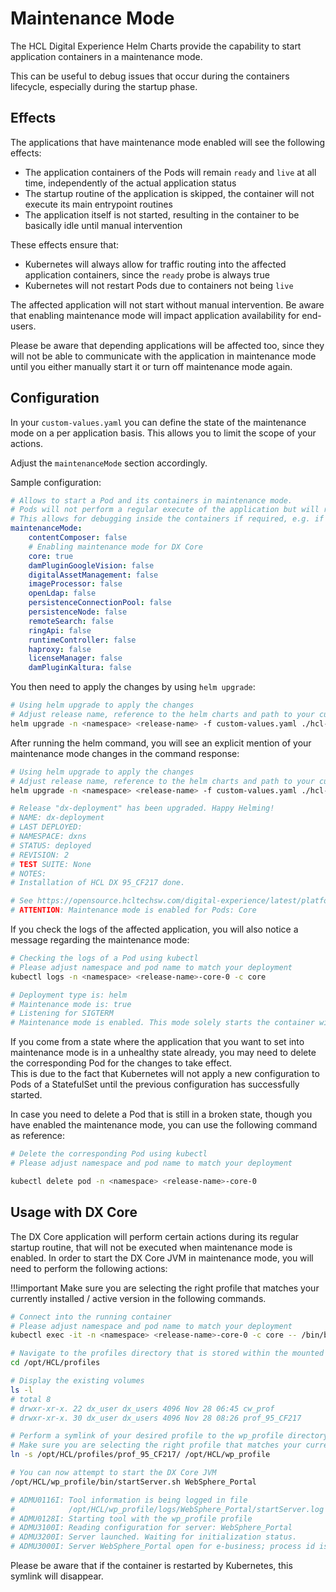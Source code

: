 # Maintenance Mode

The HCL Digital Experience Helm Charts provide the capability to start application containers in a maintenance mode.

This can be useful to debug issues that occur during the containers lifecycle, especially during the startup phase.

## Effects

The applications that have maintenance mode enabled will see the following effects:

- The application containers of the Pods will remain `ready` and `live` at all time, independently of the actual application status
- The startup routine of the application is skipped, the container will not execute its main entrypoint routines
- The application itself is not started, resulting in the container to be basically idle until manual intervention

These effects ensure that:

- Kubernetes will always allow for traffic routing into the affected application containers, since the `ready` probe is always true
- Kubernetes will not restart Pods due to containers not being `live`

The affected application will not start without manual intervention. Be aware that enabling maintenance mode will impact application availability for end-users.

Please be aware that depending applications will be affected too, since they will not be able to communicate with the application in maintenance mode until you either manually start it or turn off maintenance mode again.

## Configuration

In your `custom-values.yaml` you can define the state of the maintenance mode on a per application basis. This allows you to limit the scope of your actions.

Adjust the `maintenanceMode` section accordingly.

Sample configuration:

```yaml
# Allows to start a Pod and its containers in maintenance mode.
# Pods will not perform a regular execute of the application but will remain idle
# This allows for debugging inside the containers if required, e.g. if configuration fixes are required
maintenanceMode:
    contentComposer: false
    # Enabling maintenance mode for DX Core
    core: true
    damPluginGoogleVision: false
    digitalAssetManagement: false
    imageProcessor: false
    openLdap: false
    persistenceConnectionPool: false
    persistenceNode: false
    remoteSearch: false
    ringApi: false
    runtimeController: false
    haproxy: false
    licenseManager: false
    damPluginKaltura: false
```

You then need to apply the changes by using `helm upgrade`:

```sh
# Using helm upgrade to apply the changes
# Adjust release name, reference to the helm charts and path to your custom-values.yaml accordingly
helm upgrade -n <namespace> <release-name> -f custom-values.yaml ./hcl-dx-deployment.tgz
```

After running the helm command, you will see an explicit mention of your maintenance mode changes in the command response:

```sh
# Using helm upgrade to apply the changes
# Adjust release name, reference to the helm charts and path to your custom-values.yaml accordingly
helm upgrade -n <namespace> <release-name> -f custom-values.yaml ./hcl-dx-deployment.tgz

# Release "dx-deployment" has been upgraded. Happy Helming!
# NAME: dx-deployment
# LAST DEPLOYED:
# NAMESPACE: dxns
# STATUS: deployed
# REVISION: 2
# TEST SUITE: None
# NOTES:
# Installation of HCL DX 95_CF217 done.

# See https://opensource.hcltechsw.com/digital-experience/latest/platform/kubernetes/overview/ for further information.
# ATTENTION: Maintenance mode is enabled for Pods: Core
```

If you check the logs of the affected application, you will also notice a message regarding the maintenance mode:

```sh
# Checking the logs of a Pod using kubectl
# Please adjust namespace and pod name to match your deployment
kubectl logs -n <namespace> <release-name>-core-0 -c core

# Deployment type is: helm
# Maintenance mode is: true
# Listening for SIGTERM
# Maintenance mode is enabled. This mode solely starts the container without any processes within it.
```

If you come from a state where the application that you want to set into maintenance mode is in a unhealthy state already, you may need to delete the corresponding Pod for the changes to take effect.  
This is due to the fact that Kubernetes will not apply a new configuration to Pods of a StatefulSet until the previous configuration has successfully started.

In case you need to delete a Pod that is still in a broken state, though you have enabled the maintenance mode, you can use the following command as reference:

```sh
# Delete the corresponding Pod using kubectl
# Please adjust namespace and pod name to match your deployment

kubectl delete pod -n <namespace> <release-name>-core-0
```

## Usage with DX Core

The DX Core application will perform certain actions during its regular startup routine, that will not be executed when maintenance mode is enabled.
In order to start the DX Core JVM in maintenance mode, you will need to perform the following actions:

!!!important
    Make sure you are selecting the right profile that matches your currently installed / active version in the following commands.

```sh
# Connect into the running container
# Please adjust namespace and pod name to match your deployment
kubectl exec -it -n <namespace> <release-name>-core-0 -c core -- /bin/bash

# Navigate to the profiles directory that is stored within the mounted persistent volume
cd /opt/HCL/profiles

# Display the existing volumes
ls -l
# total 8
# drwxr-xr-x. 22 dx_user dx_users 4096 Nov 28 06:45 cw_prof
# drwxr-xr-x. 30 dx_user dx_users 4096 Nov 28 08:26 prof_95_CF217

# Perform a symlink of your desired profile to the wp_profile directory
# Make sure you are selecting the right profile that matches your currently installed / active version
ln -s /opt/HCL/profiles/prof_95_CF217/ /opt/HCL/wp_profile

# You can now attempt to start the DX Core JVM
/opt/HCL/wp_profile/bin/startServer.sh WebSphere_Portal

# ADMU0116I: Tool information is being logged in file
#            /opt/HCL/wp_profile/logs/WebSphere_Portal/startServer.log
# ADMU0128I: Starting tool with the wp_profile profile
# ADMU3100I: Reading configuration for server: WebSphere_Portal
# ADMU3200I: Server launched. Waiting for initialization status.
# ADMU3000I: Server WebSphere_Portal open for e-business; process id is 2233
```

Please be aware that if the container is restarted by Kubernetes, this symlink will disappear.
